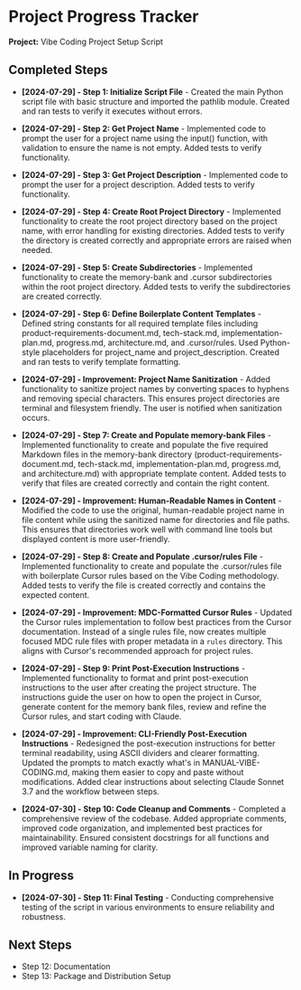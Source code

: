 # Project Progress Tracker

**Project:** Vibe Coding Project Setup Script

## Completed Steps

* **[2024-07-29] - Step 1: Initialize Script File** - Created the main Python script file with basic structure and imported the pathlib module. Created and ran tests to verify it executes without errors.

* **[2024-07-29] - Step 2: Get Project Name** - Implemented code to prompt the user for a project name using the input() function, with validation to ensure the name is not empty. Added tests to verify functionality.

* **[2024-07-29] - Step 3: Get Project Description** - Implemented code to prompt the user for a project description. Added tests to verify functionality.

* **[2024-07-29] - Step 4: Create Root Project Directory** - Implemented functionality to create the root project directory based on the project name, with error handling for existing directories. Added tests to verify the directory is created correctly and appropriate errors are raised when needed.

* **[2024-07-29] - Step 5: Create Subdirectories** - Implemented functionality to create the memory-bank and .cursor subdirectories within the root project directory. Added tests to verify the subdirectories are created correctly.

* **[2024-07-29] - Step 6: Define Boilerplate Content Templates** - Defined string constants for all required template files including product-requirements-document.md, tech-stack.md, implementation-plan.md, progress.md, architecture.md, and .cursor/rules. Used Python-style placeholders for project_name and project_description. Created and ran tests to verify template formatting.

* **[2024-07-29] - Improvement: Project Name Sanitization** - Added functionality to sanitize project names by converting spaces to hyphens and removing special characters. This ensures project directories are terminal and filesystem friendly. The user is notified when sanitization occurs.

* **[2024-07-29] - Step 7: Create and Populate memory-bank Files** - Implemented functionality to create and populate the five required Markdown files in the memory-bank directory (product-requirements-document.md, tech-stack.md, implementation-plan.md, progress.md, and architecture.md) with appropriate template content. Added tests to verify that files are created correctly and contain the right content.

* **[2024-07-29] - Improvement: Human-Readable Names in Content** - Modified the code to use the original, human-readable project name in file content while using the sanitized name for directories and file paths. This ensures that directories work well with command line tools but displayed content is more user-friendly.

* **[2024-07-29] - Step 8: Create and Populate .cursor/rules File** - Implemented functionality to create and populate the .cursor/rules file with boilerplate Cursor rules based on the Vibe Coding methodology. Added tests to verify the file is created correctly and contains the expected content.

* **[2024-07-29] - Improvement: MDC-Formatted Cursor Rules** - Updated the Cursor rules implementation to follow best practices from the Cursor documentation. Instead of a single rules file, now creates multiple focused MDC rule files with proper metadata in a `rules` directory. This aligns with Cursor's recommended approach for project rules.

* **[2024-07-29] - Step 9: Print Post-Execution Instructions** - Implemented functionality to format and print post-execution instructions to the user after creating the project structure. The instructions guide the user on how to open the project in Cursor, generate content for the memory bank files, review and refine the Cursor rules, and start coding with Claude.

* **[2024-07-29] - Improvement: CLI-Friendly Post-Execution Instructions** - Redesigned the post-execution instructions for better terminal readability, using ASCII dividers and clearer formatting. Updated the prompts to match exactly what's in MANUAL-VIBE-CODING.md, making them easier to copy and paste without modifications. Added clear instructions about selecting Claude Sonnet 3.7 and the workflow between steps.

* **[2024-07-30] - Step 10: Code Cleanup and Comments** - Completed a comprehensive review of the codebase. Added appropriate comments, improved code organization, and implemented best practices for maintainability. Ensured consistent docstrings for all functions and improved variable naming for clarity.

## In Progress

* **[2024-07-30] - Step 11: Final Testing** - Conducting comprehensive testing of the script in various environments to ensure reliability and robustness.

## Next Steps

* Step 12: Documentation
* Step 13: Package and Distribution Setup 